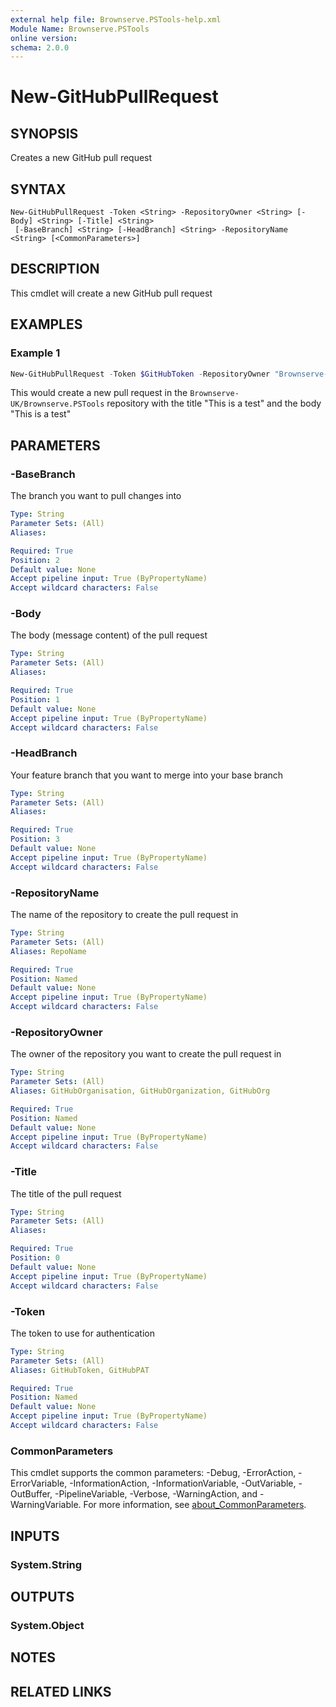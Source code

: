 ```yaml
---
external help file: Brownserve.PSTools-help.xml
Module Name: Brownserve.PSTools
online version:
schema: 2.0.0
---
```


# New-GitHubPullRequest

## SYNOPSIS

Creates a new GitHub pull request

## SYNTAX

```text
New-GitHubPullRequest -Token <String> -RepositoryOwner <String> [-Body] <String> [-Title] <String>
 [-BaseBranch] <String> [-HeadBranch] <String> -RepositoryName <String> [<CommonParameters>]
```

## DESCRIPTION

This cmdlet will create a new GitHub pull request

## EXAMPLES

### Example 1

```powershell
New-GitHubPullRequest -Token $GitHubToken -RepositoryOwner "Brownserve-UK" -RepositoryName "Brownserve.PSTools" -Title "This is a test" -Body "This is a test" -BaseBranch "main" -HeadBranch "test"
```

This would create a new pull request in the `Brownserve-UK/Brownserve.PSTools` repository with the title "This is a test" and the body "This is a test"

## PARAMETERS

### -BaseBranch

The branch you want to pull changes into

```yaml
Type: String
Parameter Sets: (All)
Aliases:

Required: True
Position: 2
Default value: None
Accept pipeline input: True (ByPropertyName)
Accept wildcard characters: False
```

### -Body

The body (message content) of the pull request

```yaml
Type: String
Parameter Sets: (All)
Aliases:

Required: True
Position: 1
Default value: None
Accept pipeline input: True (ByPropertyName)
Accept wildcard characters: False
```

### -HeadBranch

Your feature branch that you want to merge into your base branch

```yaml
Type: String
Parameter Sets: (All)
Aliases:

Required: True
Position: 3
Default value: None
Accept pipeline input: True (ByPropertyName)
Accept wildcard characters: False
```

### -RepositoryName

The name of the repository to create the pull request in

```yaml
Type: String
Parameter Sets: (All)
Aliases: RepoName

Required: True
Position: Named
Default value: None
Accept pipeline input: True (ByPropertyName)
Accept wildcard characters: False
```

### -RepositoryOwner

The owner of the repository you want to create the pull request in

```yaml
Type: String
Parameter Sets: (All)
Aliases: GitHubOrganisation, GitHubOrganization, GitHubOrg

Required: True
Position: Named
Default value: None
Accept pipeline input: True (ByPropertyName)
Accept wildcard characters: False
```

### -Title

The title of the pull request

```yaml
Type: String
Parameter Sets: (All)
Aliases:

Required: True
Position: 0
Default value: None
Accept pipeline input: True (ByPropertyName)
Accept wildcard characters: False
```

### -Token

The token to use for authentication

```yaml
Type: String
Parameter Sets: (All)
Aliases: GitHubToken, GitHubPAT

Required: True
Position: Named
Default value: None
Accept pipeline input: True (ByPropertyName)
Accept wildcard characters: False
```

### CommonParameters

This cmdlet supports the common parameters: -Debug, -ErrorAction, -ErrorVariable, -InformationAction, -InformationVariable, -OutVariable, -OutBuffer, -PipelineVariable, -Verbose, -WarningAction, and -WarningVariable. For more information, see [about_CommonParameters](http://go.microsoft.com/fwlink/?LinkID=113216).

## INPUTS

### System.String

## OUTPUTS

### System.Object

## NOTES

## RELATED LINKS

